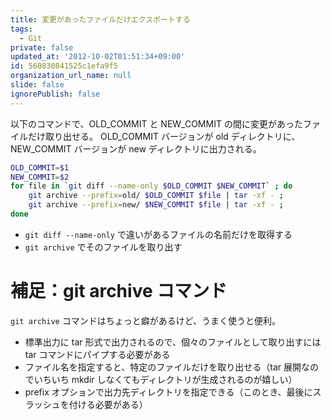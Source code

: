 ```yaml
---
title: 変更があったファイルだけエクスポートする
tags:
  - Git
private: false
updated_at: '2012-10-02T01:51:34+09:00'
id: 560830841525c1efa9f5
organization_url_name: null
slide: false
ignorePublish: false
---
```


以下のコマンドで、OLD_COMMIT と NEW_COMMIT の間に変更があったファイルだけ取り出せる。
OLD_COMMIT バージョンが old ディレクトリに、NEW_COMMIT バージョンが new ディレクトリに出力される。

```sh
OLD_COMMIT=$1
NEW_COMMIT=$2
for file in `git diff --name-only $OLD_COMMIT $NEW_COMMIT` ; do
	git archive --prefix=old/ $OLD_COMMIT $file | tar -xf - ;
	git archive --prefix=new/ $NEW_COMMIT $file | tar -xf - ;
done
```

* `git diff --name-only` で違いがあるファイルの名前だけを取得する
* `git archive` でそのファイルを取り出す

# 補足：git archive コマンド

`git archive` コマンドはちょっと癖があるけど、うまく使うと便利。

* 標準出力に tar 形式で出力されるので、個々のファイルとして取り出すには tar コマンドにパイプする必要がある
* ファイル名を指定すると、特定のファイルだけを取り出せる（tar 展開なのでいちいち mkdir しなくてもディレクトリが生成されるのが嬉しい）
* prefix オプションで出力先ディレクトリを指定できる（このとき、最後にスラッシュを付ける必要がある）
